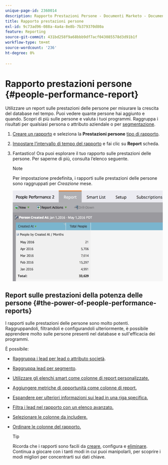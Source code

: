 ```yaml
---
unique-page-id: 2360014
description: Rapporto Prestazioni Persone - Documenti Marketo - Documentazione Del Prodotto
title: Rapporto prestazioni persone
exl-id: 9c73ad96-088a-4a4a-8e8b-7b379370d80a
feature: Reporting
source-git-commit: 431bd258f9a68bbb9df7acf043085578d3d91b1f
workflow-type: tm+mt
source-wordcount: '236'
ht-degree: 0%

---
```


# Rapporto prestazioni persone {#people-performance-report}

Utilizzare un report sulle prestazioni delle persone per misurare la crescita del database nel tempo. Puoi vedere quante persone hai aggiunto e quando. Scopri di più sulle persone e valuta i tuoi programmi. Raggruppa i risultati per qualsiasi persona o attributo aziendale o per [segmentazione](/help/marketo/product-docs/personalization/segmentation-and-snippets/segmentation/create-a-segmentation.md).

1. [Creare un rapporto](/help/marketo/product-docs/reporting/basic-reporting/creating-reports/create-a-report-in-a-program.md) e seleziona la **Prestazioni persone** [tipo di rapporto](/help/marketo/product-docs/reporting/basic-reporting/report-types/report-type-overview.md).

1. [Impostare l’intervallo di tempo del rapporto](/help/marketo/product-docs/reporting/basic-reporting/editing-reports/change-a-report-time-frame.md) e fai clic su **Report** scheda.

1. Fantastico! Ora puoi esplorare il tuo rapporto sulle prestazioni delle persone. Per saperne di più, consulta l’elenco seguente.

   >[!NOTE]
   >
   >Per impostazione predefinita, i rapporti sulle prestazioni delle persone sono raggruppati per *Creazione* mese.

   ![](assets/one.png)

## Report sulle prestazioni della potenza delle persone {#the-power-of-people-performance-reports}

I rapporti sulle prestazioni delle persone sono molto potenti. Raggruppandoli, filtrandoli e configurandoli ulteriormente, è possibile apprendere molto sulle persone presenti nel database e sull&#39;efficacia dei programmi.

È possibile:

* [Raggruppa i lead per lead o attributo società](/help/marketo/product-docs/reporting/basic-reporting/report-activity/group-person-reports-by-attribute.md).
* [Raggruppa lead per segmento](/help/marketo/product-docs/personalization/segmentation-and-snippets/segmentation/group-person-reports-by-segment.md).
* [Utilizzare gli elenchi smart come colonne di report personalizzate.](/help/marketo/product-docs/reporting/basic-reporting/editing-reports/add-custom-columns-to-a-person-report.md)
* [Aggiungere metriche di opportunità come colonne di report.](/help/marketo/product-docs/reporting/basic-reporting/editing-reports/add-opportunity-columns-to-a-lead-report.md)
* [Espandere per ulteriori informazioni sui lead in una riga specifica.](/help/marketo/product-docs/reporting/basic-reporting/report-activity/drill-down-in-a-people-performance-report.md)
* [Filtra i lead nel rapporto con un elenco avanzato.](/help/marketo/product-docs/reporting/basic-reporting/editing-reports/filter-people-in-a-report-with-a-smart-list.md)
* [Selezionare le colonne da includere.](/help/marketo/product-docs/reporting/basic-reporting/editing-reports/select-report-columns.md)
* [Ordinare le colonne del rapporto.](/help/marketo/product-docs/reporting/basic-reporting/editing-reports/sort-report-on-columns.md)

  >[!TIP]
  >
  >Ricorda che i rapporti sono facili da [creare](/help/marketo/product-docs/reporting/basic-reporting/creating-reports/create-a-report-in-a-program.md), configura e [eliminare](/help/marketo/product-docs/reporting/basic-reporting/report-activity/delete-a-report.md). Continua a giocare con i tanti modi in cui puoi manipolarli, per scoprire i modi migliori per concentrarti sui dati chiave.
